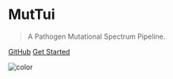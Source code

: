 <!-- _coverpage.md -->

# MutTui

> A Pathogen Mutational Spectrum Pipeline.

[GitHub](https://github.com/chrisruis/MutTui)
[Get Started](Getting_started/quick_start)


<!-- background color -->

![color](#f0f0f0)
